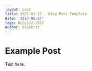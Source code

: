 ```yaml
---
layout: post
title: 2017-01-17 - Blog Post Template
date: '2017-01-17'
tags: DLCL122-2017
author: blalbrit
---
```


# Example Post

Text here.
